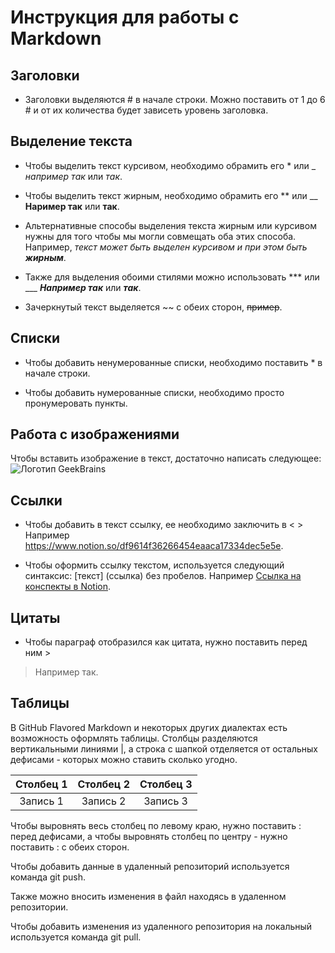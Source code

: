 # Инструкция для работы с Markdown

## Заголовки

* Заголовки выделяются # в начале строки. Можно поставить от 1 до 6 # и от их количества будет зависеть уровень заголовка.

## Выделение текста

* Чтобы выделить текст курсивом, необходимо обрамить его * или _   *например так* или _так_.

* Чтобы выделить текст жирным, необходимо обрамить его ** или __ **Наример так** или __так__.

* Альтернативные способы выделения текста жирным или курсивом нужны для того чтобы мы могли совмещать оба этих способа. Например, *текст может быть выделен курсивом и при этом быть __жирным__*.

* Также для выделения обоими стилями можно использовать *** или ___ ***Например так*** или ___так___.

* Зачеркнутый текст выделяется ~~ с обеих сторон, ~~пример~~.

## Списки

* Чтобы добавить ненумерованные списки, необходимо поставить * в начале строки.

* Чтобы добавить нумерованные списки, необходимо просто пронумеровать пункты.

## Работа с изображениями

Чтобы вставить изображение в текст, достаточно написать следующее: ![Логотип GeekBrains](geekbrains.png)

## Ссылки

* Чтобы добавить в текст ссылку, ее необходимо заключить в < >
Например <https://www.notion.so/df9614f36266454eaaca17334dec5e5e>.

* Чтобы оформить ссылку текстом, используется следующий синтаксис: [текст] (ссылка) без пробелов. Например [Ссылка на конспекты в Notion](https://www.notion.so/df9614f36266454eaaca17334dec5e5e).

## Цитаты

* Чтобы параграф отобразился как цитата, нужно поставить перед ним >
> Например так.

## Таблицы

В GitHub Flavored Markdown и некоторых других диалектах есть возможность оформлять таблицы. Столбцы разделяются вертикальными линиями |, а строка с шапкой отделяется от остальных дефисами - которых можно ставить сколько угодно.

|Столбец 1|Столбец 2|Столбец 3|
|:------:|:------:|:------:|
|Запись 1|Запись 2|Запись 3|

Чтобы выровнять весь столбец по левому краю, нужно поставить : перед дефисами, а чтобы выровнять столбец по центру - нужно поставить : с обеих сторон.

Чтобы добавить данные в удаленный репозиторий используется команда git push.

Также можно вносить изменения в файл находясь в удаленном репозитории.

Чтобы добавить изменения из удаленного репозитория на локальный используется команда git pull.